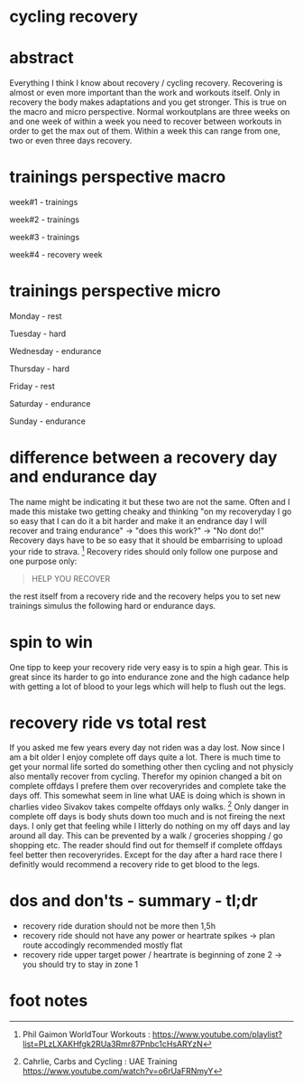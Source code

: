 # cycling recovery

# abstract
Everything I think I know about recovery / cycling recovery. 
Recovering is almost or even more important than the work and workouts itself. Only in recovery the body makes adaptations and you get stronger. This is true on the macro and micro perspective. Normal workoutplans are three weeks on and one week of within a week you need to recover between workouts in order to get the max out of them. 
Within a week this can range from one, two or even three days recovery. 

# trainings perspective macro
week#1 - trainings

week#2 - trainings

week#3 - trainings

week#4 - recovery week

# trainings perspective micro 
Monday    - rest

Tuesday   - hard

Wednesday - endurance

Thursday  - hard

Friday    - rest

Saturday  - endurance

Sunday    - endurance

# difference between a recovery day and endurance day
The name might be indicating it but these two are not the same. 
Often and I made this mistake two getting cheaky and thinking "on my recoveryday I go so easy that I can do it a bit harder and make it an endrance day I will recover and traing endurance" -> "does this work?" -> "No dont do!"
Recovery days have to be so easy that it should be embarrising to upload your ride to strava. [^1] 
Recovery rides should only follow one purpose and one purpose only: 

> HELP YOU RECOVER

the rest itself from a recovery ride and the recovery helps you to set new trainings simulus the following hard or endurance days. 

# spin to win
One tipp to keep your recovery ride very easy is to spin a high gear. This is great since its harder to go into endurance zone and the high cadance help with getting a lot of blood to your legs which will help to flush out the legs. 

# recovery ride vs total rest
If you asked me few years every day not riden was a day lost. Now since I am a bit older I enjoy complete off days quite a lot. There is much time to get your normal life sorted do something other then cycling and not physicly also mentally recover from cycling. 
Therefor my opinion changed a bit on complete offdays I prefere them over recoveryrides and complete take the days off. This somewhat seem in line what UAE is doing which is shown in charlies video Sivakov takes compelte offdays only walks. [^2] 
Only danger in complete off days is body shuts down too much and is not fireing the next days. I only get that feeling while I litterly do nothing on my off days and lay around all day. This can be prevented by a walk / groceries shopping / go shopping etc. 
The reader should find out for themself if complete offdays feel better then recoveryrides. Except for the day after a hard race there I definitly would recommend a recovery ride to get blood to the legs.

# dos and don'ts - summary - tl;dr 
- recovery ride duration should not be more then 1,5h 
- recovery ride should not have any power or heartrate spikes -> plan route accodingly recommended mostly flat
- recovery ride upper target power / heartrate is beginning of zone 2 -> you should try to stay in zone 1




# foot notes
[^1]: Phil Gaimon WorldTour Workouts : https://www.youtube.com/playlist?list=PLzLXAKHfgk2RUa3Rmr87Pnbc1cHsARYzN
[^2]: Cahrlie, Carbs and Cycling : UAE Training https://www.youtube.com/watch?v=o6rUaFRNmyY

